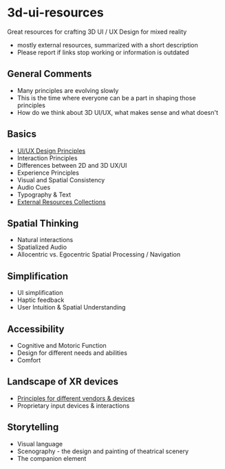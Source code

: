 # 3d-ui-resources
Great resources for crafting 3D UI / UX Design for mixed reality

- mostly external resources, summarized with a short description
- Please report if links stop working or information is outdated

## General Comments
- Many principles are evolving slowly
- This is the time where everyone can be a part in shaping those principles
- How do we think about 3D UI/UX, what makes sense and what doesn't

## Basics
- [UI/UX Design Principles](docs/basics.md#uiux-design-principles)
- Interaction Principles
- Differences between 2D and 3D UX/UI
- Experience Principles
- Visual and Spatial Consistency
- Audio Cues
- Typography & Text
- [External Resources Collections](docs/basics.md#collections)

## Spatial Thinking
- Natural interactions
- Spatialized Audio
- Allocentric vs. Egocentric Spatial Processing / Navigation

## Simplification
- UI simplification
- Haptic feedback
- User Intuition & Spatial Understanding

## Accessibility
- Cognitive and Motoric Function
- Design for different needs and abilities
- Comfort

## Landscape of XR devices
- [Principles for different vendors & devices](docs/xr-device-landscape.md#mixed-reality-device-landscape)
- Proprietary input devices & interactions

## Storytelling
- Visual language
- Scenography - the design and painting of theatrical scenery
- The companion element